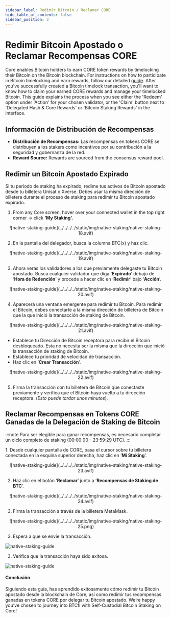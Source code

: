 ```yaml
---
sidebar_label: Redimir Bitcoin / Reclamar CORE
hide_table_of_contents: false
sidebar_position: 2
---
```


# Redimir Bitcoin Apostado o Reclamar Recompensas CORE

Core enables Bitcoin holders to earn CORE token rewards by timelocking their Bitcoin on the Bitcoin blockchain. For instructions on how to participate in Bitcoin timelocking and earn rewards, follow our detailed [guide](./stake-btc-guide.md).
After you've successfully created a Bitcoin timelock transaction, you'll want to know how to claim your earned CORE rewards and manage your timelocked Bitcoin. This guide explains the process when you see either the 'Redeem' option under 'Action' for your chosen validator, or the 'Claim' button next to 'Delegated Hash & Core Rewards' or 'Bitcoin Staking Rewards' in the interface.

## Información de Distribución de Recompensas

- **Distribución de Recompensas:** Las recompensas en tokens CORE se distribuyen a los stakers como incentivos por su contribución a la seguridad y gobernanza de la red.
- **Reward Source:** Rewards are sourced from the consensus reward pool.

## Redimir un Bitcoin Apostado Expirado

Si tu período de staking ha expirado, redime tus activos de Bitcoin apostado desde tu billetera Unisat o Xverse. Debes usar la misma dirección de billetera durante el proceso de staking para redimir tu Bitcoin apostado expirado.

1. From any Core screen, hover over your connected wallet in the top right corner → click **‘My Staking’**.

<p align="center">
![native-staking-guide](../../../../static/img/native-staking/native-staking-18.avif)
</p>

2. En la pantalla del delegador, busca la columna BTC(x) y haz clic.

<p align="center">
![native-staking-guide](../../../../static/img/native-staking/native-staking-19.avif)
</p>

3. Ahora verás los validadores a los que previamente delegaste tu Bitcoin apostado. Busca cualquier validador que diga ‘**Expirado**’ debajo de ‘**Hora de Redención**’ y procede a hacer clic en ‘**Redimir**’ bajo ‘**Acción**’.

<p align="center">
![native-staking-guide](../../../../static/img/native-staking/native-staking-20.avif)
</p>

4. Aparecerá una ventana emergente para redimir tu Bitcoin. Para redimir el Bitcoin, debes conectarte a la misma dirección de billetera de Bitcoin que la que inició la transacción de staking de Bitcoin.

<p align="center">
![native-staking-guide](../../../../static/img/native-staking/native-staking-21.avif)
</p>

- Establece tu Dirección de Bitcoin receptora para recibir el Bitcoin desbloqueado. Esta no necesita ser la misma que la dirección que inició la transacción de staking de Bitcoin.
- Establece tu prioridad de velocidad de transacción.
- Haz clic en ‘**Crear Transacción**’.

<p align="center">
![native-staking-guide](../../../../static/img/native-staking/native-staking-22.avif)
</p>

5. Firma la transacción con tu billetera de Bitcoin que conectaste previamente y verifica que el Bitcoin haya vuelto a tu dirección receptora. (_Esto puede tardar unos minutos_).

## Reclamar Recompensas en Tokens CORE Ganadas de la Delegación de Staking de Bitcoin

:::note
Para ser elegible para ganar recompensas, es necesario completar un ciclo completo de staking (00:00:00 - 23:59:29 UTC).
:::

1\. Desde cualquier pantalla de CORE, pasa el cursor sobre tu billetera conectada en la esquina superior derecha, haz clic en ‘**Mi Staking**’.

<p align="center">
![native-staking-guide](../../../../static/img/native-staking/native-staking-23.avif)
</p>

2. Haz clic en el botón ‘**Reclamar**’ junto a ‘**Recompensas de Staking de BTC**’.

<p align="center">
![native-staking-guide](../../../../static/img/native-staking/native-staking-24.avif)
</p>

3. Firma la transacción a través de la billetera MetaMask.

<p align="center" style={{zoom:"60%"}}>
![native-staking-guide](../../../../static/img/native-staking/native-staking-25.png)
</p>

3. Espera a que se envíe la transacción.

![native-staking-guide](../../../../static/img/native-staking/native-staking-26.avif)

3. Verifica que la transacción haya sido exitosa.

![native-staking-guide](../../../../static/img/native-staking/native-staking-27.avif)

#### Conclusión

Siguiendo esta guía, has aprendido exitosamente cómo redimir tu Bitcoin apostado desde la blockchain de Core, así como redimir tus recompensas ganadas en tokens CORE por delegar tu Bitcoin apostado. We’re happy you’ve chosen to journey into BTCfi with Self-Custodial Bitcoin Staking on Core!
